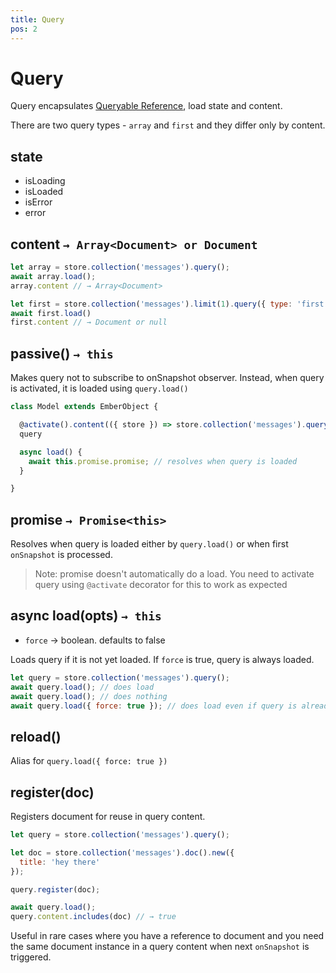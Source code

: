 ```yaml
---
title: Query
pos: 2
---
```


# Query

Query encapsulates [Queryable Reference](api/firestore/reference/queryable), load state and content.

There are two query types - `array` and `first` and they differ only by content.

## state

* isLoading
* isLoaded
* isError
* error

## content `→ Array<Document> or Document`

``` javascript
let array = store.collection('messages').query();
await array.load();
array.content // → Array<Document>
```

``` javascript
let first = store.collection('messages').limit(1).query({ type: 'first' });
await first.load()
first.content // → Document or null
```

## passive() `→ this`

Makes query not to subscribe to onSnapshot observer. Instead, when query is activated, it is loaded using `query.load()`

``` javascript
class Model extends EmberObject {

  @activate().content(({ store }) => store.collection('messages').query().passive())
  query

  async load() {
    await this.promise.promise; // resolves when query is loaded
  }

}
```

## promise `→ Promise<this>`

Resolves when query is loaded either by `query.load()` or when first `onSnapshot` is processed.

> Note: promise doesn't automatically do a load. You need to activate query using `@activate` decorator for this to work as expected

## async load(opts) `→ this`

* `force` → boolean. defaults to false

Loads query if it is not yet loaded. If `force` is true, query is always loaded.

``` javascript
let query = store.collection('messages').query();
await query.load(); // does load
await query.load(); // does nothing
await query.load({ force: true }); // does load even if query is already loaded
```

## reload()

Alias for `query.load({ force: true })`

## register(doc)

Registers document for reuse in query content.

``` javascript
let query = store.collection('messages').query();

let doc = store.collection('messages').doc().new({
  title: 'hey there'
});

query.register(doc);

await query.load();
query.content.includes(doc) // → true
```

Useful in rare cases where you have a reference to document and you need the same document instance in a query content when next `onSnapshot` is triggered.
